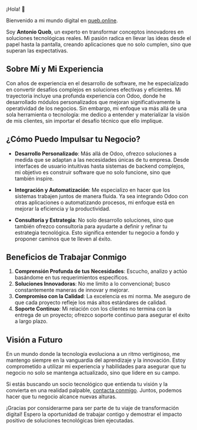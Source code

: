 
¡Hola! 👋

Bienvenido a mi mundo digital en [queb.online](https://queb.online/).

Soy **Antonio Queb**, un experto en transformar conceptos innovadores en soluciones tecnológicas reales. Mi pasión radica en llevar las ideas desde el papel hasta la pantalla, creando aplicaciones que no solo cumplen, sino que superan las expectativas.

## Sobre Mí y Mi Experiencia

Con años de experiencia en el desarrollo de software, me he especializado en convertir desafíos complejos en soluciones efectivas y eficientes. Mi trayectoria incluye una profunda experiencia con Odoo, donde he desarrollado módulos personalizados que mejoran significativamente la operatividad de los negocios. Sin embargo, mi enfoque va más allá de una sola herramienta o tecnología: me dedico a entender y materializar la visión de mis clientes, sin importar el desafío técnico que ello implique.

## ¿Cómo Puedo Impulsar tu Negocio?

- **Desarrollo Personalizado**: Más allá de Odoo, ofrezco soluciones a medida que se adaptan a las necesidades únicas de tu empresa. Desde interfaces de usuario intuitivas hasta sistemas de backend complejos, mi objetivo es construir software que no solo funcione, sino que también inspire.

- **Integración y Automatización**: Me especializo en hacer que los sistemas trabajen juntos de manera fluida. Ya sea integrando Odoo con otras aplicaciones o automatizando procesos, mi enfoque está en mejorar la eficiencia y la productividad.

- **Consultoría y Estrategia**: No solo desarrollo soluciones, sino que también ofrezco consultoría para ayudarte a definir y refinar tu estrategia tecnológica. Esto significa entender tu negocio a fondo y proponer caminos que te lleven al éxito.

## Beneficios de Trabajar Conmigo

1. **Comprensión Profunda de tus Necesidades**: Escucho, analizo y actúo basándome en tus requerimientos específicos.
2. **Soluciones Innovadoras**: No me limito a lo convencional; busco constantemente maneras de innovar y mejorar.
3. **Compromiso con la Calidad**: La excelencia es mi norma. Me aseguro de que cada proyecto refleje los más altos estándares de calidad.
4. **Soporte Continuo**: Mi relación con los clientes no termina con la entrega de un proyecto; ofrezco soporte continuo para asegurar el éxito a largo plazo.

## Visión a Futuro

En un mundo donde la tecnología evoluciona a un ritmo vertiginoso, me mantengo siempre en la vanguardia del aprendizaje y la innovación. Estoy comprometido a utilizar mi experiencia y habilidades para asegurar que tu negocio no solo se mantenga actualizado, sino que lidere en su campo.

Si estás buscando un socio tecnológico que entienda tu visión y la convierta en una realidad palpable, [contacta conmigo](tuemail@gmail.com). Juntos, podemos hacer que tu negocio alcance nuevas alturas.

¡Gracias por considerarme para ser parte de tu viaje de transformación digital! Espero la oportunidad de trabajar contigo y demostrar el impacto positivo de soluciones tecnológicas bien ejecutadas.
